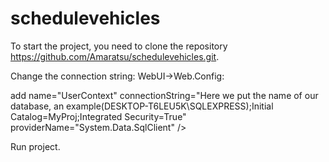 # schedulevehicles
To start the project, you need to clone the repository https://github.com/Amaratsu/schedulevehicles.git.

Change the connection string: WebUI->Web.Config:

add name="UserContext" connectionString="Here we put the name of our database, an example(DESKTOP-T6LEU5K\SQLEXPRESS);Initial Catalog=MyProj;Integrated Security=True" providerName="System.Data.SqlClient" />

Run project.

